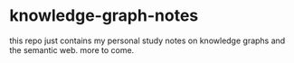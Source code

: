# knowledge-graph-notes

this repo just contains my personal study notes on knowledge graphs and the semantic web. more to come. 
